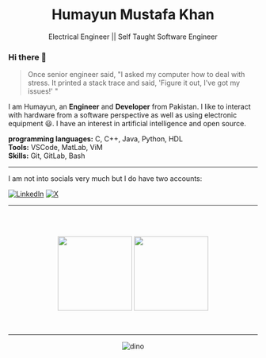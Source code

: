 <h1 align="center">Humayun Mustafa Khan</h1>
<p align="center">Electrical Engineer || Self Taught Software Engineer </p>

### Hi there 👋

> Once senior engineer said, "I asked my computer how to deal with stress. 
> It printed a stack trace and said, 'Figure it out, I've got my issues!' "

I am Humayun, an **Engineer** and **Developer** from Pakistan. I like to interact with hardware from a software perspective as well as using electronic equipment 😃.
I have an interest in artificial intelligence and open source. 

**programming languages:** C, C++, Java, Python, HDL<br>
**Tools:** VSCode, MatLab, ViM<br>
**Skills:** Git, GitLab, Bash

----

I am not into socials very much but I do have two accounts:

[![LinkedIn](https://img.shields.io/badge/LinkedIn-0077B5?style=for-the-badge&logo=linkedin&logoColor=white)](https://www.linkedin.com/in/humayun-mustafa-6a545525b/)
[![X](https://img.shields.io/badge/X-0077B5?style=for-the-badge&logo=X&logoColor=black)](https://twitter.com/HumayunOhm)

----

 <br>
 <br>
 <p align="center">
  <img height="150" src="https://github-readme-stats.vercel.app/api/top-langs/?username=HumayunMustafa&layout=compact&hide=html&theme=dracula"/>
 
  
  <img height="150" src="https://github-readme-stats.vercel.app/api?username=HumayunMustafa&count_private=true&show_icons=true&theme=dracula&include_all_commits=true"/>
  </P><br>

  ----

<div align=center>

![dino](https://gifdb.com/images/high/dragon-ball-goku-running-qwdfpsthu75o47dd.webp)
  
</div>
